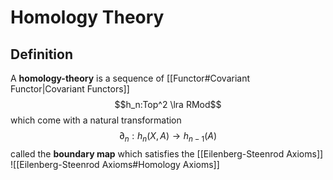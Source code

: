 # Homology Theory
## Definition
A **homology-theory** is a sequence of [[Functor#Covariant Functor|Covariant Functors]]
$$h_n:Top^2 \lra RMod$$
which come with a natural transformation
$$\partial_n:h_n(X,A) \to h_{n-1}(A)$$
called the **boundary map** which satisfies the [[Eilenberg-Steenrod Axioms]]
![[Eilenberg-Steenrod Axioms#Homology Axioms]]
